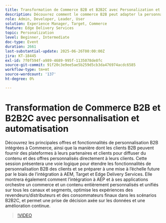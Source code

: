 ```yaml
---
title: Transformation de Commerce B2B et B2B2C avec Personalization et automatisation
description: Découvrez comment le commerce B2B peut adapter la personnalisation à l’aide d’AEM, de Target et d’AEP afin d’optimiser les expériences B2B2C et de générer du contenu et des offres unifiés et pilotés par les données.
role: Admin, Developer, Leader, User
solution: Experience Manager, Target, Commerce
feature: Edge Delivery Services
topic: Personalization
level: Beginner, Intermediate
doc-type: Event
duration: 2661
last-substantial-update: 2025-06-26T00:00:00Z
jira: KT-18445
exl-id: 7f0f594f-a989-4689-995f-1135078de8fc
source-git-commit: 91f20c3e9ee5ae5b259d5cb3da476974acdc6585
workflow-type: tm+mt
source-wordcount: '137'
ht-degree: 0%

---
```


# Transformation de Commerce B2B et B2B2C avec personnalisation et automatisation

Découvrez les principales offres et fonctionnalités de personnalisation B2B intégrées à Commerce, ainsi que la manière dont les clients B2B peuvent fournir des plateformes à leurs partenaires et clients pour diffuser du contenu et des offres personnalisés directement à leurs clients. Cette session présentera une voie logique pour étendre les fonctionnalités de personnalisation B2B des clients et se préparer à une mise à l’échelle future par le biais de l’intégration à AEM, Target et Edge Delivery Services. Elle montrera également comment l’intégration à AEP et à ses applications orchestre un commerce et un contenu entièrement personnalisés et unifiés sur tous les canaux et segments, optimise les expériences des revendeurs/distributeurs et des consommateurs finaux dans les scénarios B2B2C, et permet une prise de décision axée sur les données et une amélioration continue.

>[!VIDEO](https://video.tv.adobe.com/v/3464441/?learn=on&enablevpops)
